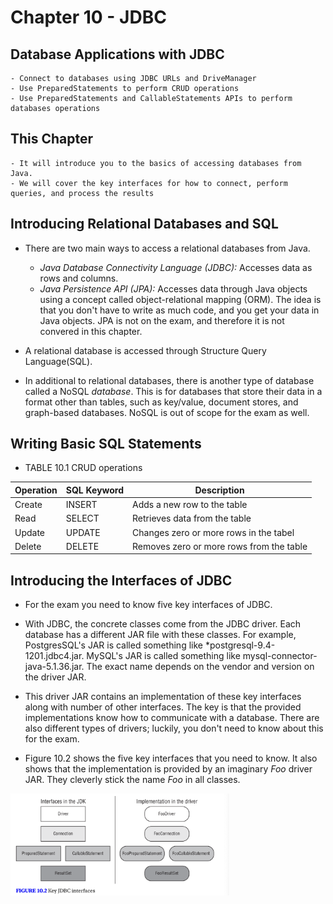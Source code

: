 # Chapter 10 - JDBC


## Database Applications with JDBC
    - Connect to databases using JDBC URLs and DriveManager
    - Use PreparedStatements to perform CRUD operations
    - Use PreparedStatements and CallableStatements APIs to perform databases operations


## This Chapter

    - It will introduce you to the basics of accessing databases from Java.
    - We will cover the key interfaces for how to connect, perform queries, and process the results
    

## Introducing Relational Databases and SQL 

- There are two main ways to access a relational databases from Java.
  - *Java Database Connectivity Language (JDBC):* Accesses data as rows and columns.
  - *Java Persistence API (JPA):* Accesses data through Java objects using a concept called object-relational mapping
    (ORM). The idea is that you don't have to write as much code, and you get your data in Java objects. JPA is not on 
    the exam, and therefore it is not convered in this chapter.

- A relational database is accessed through Structure Query Language(SQL).
- In additional to relational databases, there is another type of database called a NoSQL *database*. This is for 
  databases that store their data in a format other than tables, such as key/value, document stores, and graph-based 
  databases. NoSQL is out of scope for the exam as well.

## Writing Basic SQL Statements

- TABLE 10.1 CRUD operations

| Operation | SQL Keyword | Description                                |
|-----------|-------------|--------------------------------------------|
| Create    | INSERT      | Adds a new row to the table                |
| Read      | SELECT      | Retrieves data from the table              |
| Update    | UPDATE      | Changes zero or more rows in the tabel     |
| Delete    | DELETE      | Removes zero or more rows from the table   |


## Introducing the Interfaces of JDBC

- For the exam you need to know five key interfaces of JDBC.
- With JDBC, the concrete classes come from the JDBC driver. Each database has a different JAR file with these classes.
  For example, PostgresSQL's JAR is called something like *postgresql-9.4-1201.jdbc4.jar. MySQL's JAR is called something
  like mysql-connector-java-5.1.36.jar. The exact name depends on the vendor and version on the driver JAR.
- This driver JAR contains an implementation of these key interfaces along with number of other interfaces. The key is
  that the provided implementations know how to communicate with a database. There are also different types of drivers; 
  luckily, you don't need to know about this for the exam.

- Figure 10.2 shows the five key interfaces that you need to know. It also shows that the implementation is provided by 
  an imaginary *Foo* driver JAR. They cleverly stick the name *Foo* in all classes.

<img src="https://github.com/marodrigues20/java-certifications/blob/main/ocp-java-11-programmer-2/src/main/java/chapter_10/images/figure_10_2.png?raw=true" width="350" />



